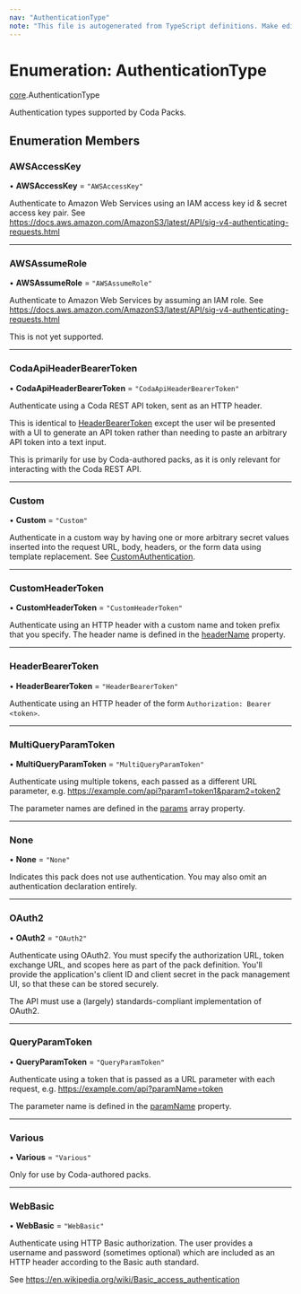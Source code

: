 ```yaml
---
nav: "AuthenticationType"
note: "This file is autogenerated from TypeScript definitions. Make edits to the comments in the TypeScript file and then run `make docs` to regenerate this file."
---
```

# Enumeration: AuthenticationType

[core](../modules/core.md).AuthenticationType

Authentication types supported by Coda Packs.

## Enumeration Members

### AWSAccessKey

• **AWSAccessKey** = ``"AWSAccessKey"``

Authenticate to Amazon Web Services using an IAM access key id & secret access key pair.
See https://docs.aws.amazon.com/AmazonS3/latest/API/sig-v4-authenticating-requests.html

___

### AWSAssumeRole

• **AWSAssumeRole** = ``"AWSAssumeRole"``

Authenticate to Amazon Web Services by assuming an IAM role.
See https://docs.aws.amazon.com/AmazonS3/latest/API/sig-v4-authenticating-requests.html

This is not yet supported.

___

### CodaApiHeaderBearerToken

• **CodaApiHeaderBearerToken** = ``"CodaApiHeaderBearerToken"``

Authenticate using a Coda REST API token, sent as an HTTP header.

This is identical to [HeaderBearerToken](core.AuthenticationType.md#headerbearertoken) except the user wil be presented
with a UI to generate an API token rather than needing to paste an arbitrary API
token into a text input.

This is primarily for use by Coda-authored packs, as it is only relevant for interacting with the
Coda REST API.

___

### Custom

• **Custom** = ``"Custom"``

Authenticate in a custom way by having one or more arbitrary secret values inserted into the request URL, body,
headers, or the form data using template replacement. See [CustomAuthentication](../interfaces/core.CustomAuthentication.md).

___

### CustomHeaderToken

• **CustomHeaderToken** = ``"CustomHeaderToken"``

Authenticate using an HTTP header with a custom name and token prefix that you specify.
The header name is defined in the [headerName](../interfaces/core.CustomHeaderTokenAuthentication.md#headername) property.

___

### HeaderBearerToken

• **HeaderBearerToken** = ``"HeaderBearerToken"``

Authenticate using an HTTP header of the form `Authorization: Bearer <token>`.

___

### MultiQueryParamToken

• **MultiQueryParamToken** = ``"MultiQueryParamToken"``

Authenticate using multiple tokens, each passed as a different URL parameter, e.g.
https://example.com/api?param1=token1&param2=token2

The parameter names are defined in the [params](../interfaces/core.MultiQueryParamTokenAuthentication.md#params) array property.

___

### None

• **None** = ``"None"``

Indicates this pack does not use authentication. You may also omit an authentication declaration entirely.

___

### OAuth2

• **OAuth2** = ``"OAuth2"``

Authenticate using OAuth2. You must specify the authorization URL, token exchange URL, and
scopes here as part of the pack definition. You'll provide the application's client ID and
client secret in the pack management UI, so that these can be stored securely.

The API must use a (largely) standards-compliant implementation of OAuth2.

___

### QueryParamToken

• **QueryParamToken** = ``"QueryParamToken"``

Authenticate using a token that is passed as a URL parameter with each request, e.g.
https://example.com/api?paramName=token

The parameter name is defined in the [paramName](../interfaces/core.QueryParamTokenAuthentication.md#paramname) property.

___

### Various

• **Various** = ``"Various"``

Only for use by Coda-authored packs.

___

### WebBasic

• **WebBasic** = ``"WebBasic"``

Authenticate using HTTP Basic authorization. The user provides a username and password
(sometimes optional) which are included as an HTTP header according to the Basic auth standard.

See https://en.wikipedia.org/wiki/Basic_access_authentication
